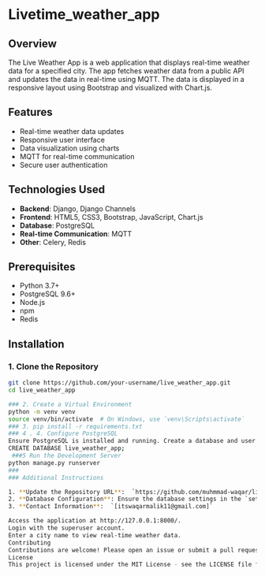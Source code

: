 ﻿# Livetime_weather_app

## Overview
The Live Weather App is a web application that displays real-time weather data for a specified city. The app fetches weather data from a public API and updates the data in real-time using MQTT. The data is displayed in a responsive layout using Bootstrap and visualized with Chart.js.

## Features
- Real-time weather data updates
- Responsive user interface
- Data visualization using charts
- MQTT for real-time communication
- Secure user authentication

## Technologies Used
- **Backend**: Django, Django Channels
- **Frontend**: HTML5, CSS3, Bootstrap, JavaScript, Chart.js
- **Database**: PostgreSQL
- **Real-time Communication**: MQTT
- **Other**: Celery, Redis

## Prerequisites
- Python 3.7+
- PostgreSQL 9.6+
- Node.js
- npm
- Redis

## Installation

### 1. Clone the Repository
```bash
git clone https://github.com/your-username/live_weather_app.git
cd live_weather_app

### 2. Create a Virtual Environment
python -m venv venv
source venv/bin/activate  # On Windows, use `venv\Scripts\activate`
### 3. pip install -r requirements.txt
### 4 . 4. Configure PostgreSQL
Ensure PostgreSQL is installed and running. Create a database and user for the app
CREATE DATABASE live_weather_app;
 ###5 Run the Development Server
python manage.py runserver
### 
### Additional Instructions

1. **Update the Repository URL**:  `https://github.com/muhmmad-waqar/live_weather_app.git` 
2. **Database Configuration**: Ensure the database settings in the `settings.py` file match your PostgreSQL setup.
3. **Contact Information**:  `[itswaqarmalik11@gmail.com]`

Access the application at http://127.0.0.1:8000/.
Login with the superuser account.
Enter a city name to view real-time weather data.
Contributing
Contributions are welcome! Please open an issue or submit a pull request.
License
This project is licensed under the MIT License - see the LICENSE file for details.



